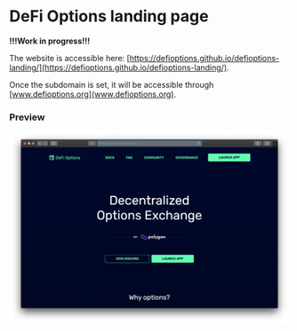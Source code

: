 # DeFi Options landing page

**!!!Work in progress!!!**

The website is accessible here: [https://defioptions.github.io/defioptions-landing/](https://defioptions.github.io/defioptions-landing/).

Once the subdomain is set, it will be accessible through [www.defioptions.org](www.defioptions.org).

### Preview

![](assets/img/preview.png)

